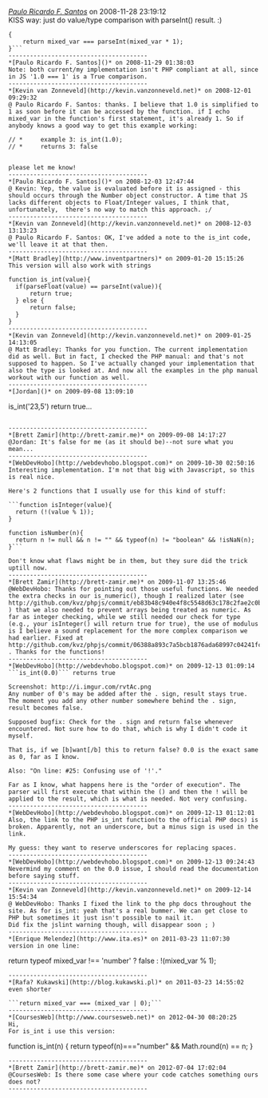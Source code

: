 *[Paulo Ricardo F. Santos]()* on 2008-11-28 23:19:12  
KISS way: just do value/type comparison with parseInt() result. :)

```function is_int(mixed_var)
{
    return mixed_var === parseInt(mixed_var * 1);
}```
---------------------------------------
*[Paulo Ricardo F. Santos]()* on 2008-11-29 01:38:03  
Note: both current/my implementation isn't PHP compliant at all, since in JS '1.0 === 1' is a True comparison.
---------------------------------------
*[Kevin van Zonneveld](http://kevin.vanzonneveld.net)* on 2008-12-01 09:29:32  
@ Paulo Ricardo F. Santos: thanks. I believe that 1.0 is simplified to 1 as soon before it can be accessed by the function. if I echo mixed_var in the function's first statement, it's already 1. So if anybody knows a good way to get this example working:

```
    // *     example 3: is_int(1.0);
    // *     returns 3: false
```

please let me know!
---------------------------------------
*[Paulo Ricardo F. Santos]()* on 2008-12-03 12:47:44  
@ Kevin: Yep, the value is evaluated before it is assigned - this should occurs through the Number object constructor. A time that JS lacks different objects to Float/Integer values, I think that, unfortunately,  there's no way to match this approach. ;/
---------------------------------------
*[Kevin van Zonneveld](http://kevin.vanzonneveld.net)* on 2008-12-03 13:13:23  
@ Paulo Ricardo F. Santos: OK, I've added a note to the is_int code, we'll leave it at that then.
---------------------------------------
*[Matt Bradley](http://www.inventpartners)* on 2009-01-20 15:15:26  
This version will also work with strings

function is_int(value){
  if(parseFloat(value) == parseInt(value)){
      return true;
  } else {
      return false;
  } 
}
---------------------------------------
*[Kevin van Zonneveld](http://kevin.vanzonneveld.net)* on 2009-01-25 14:13:05  
@ Matt Bradley: Thanks for you function. The current implementation did as well. But in fact, I checked the PHP manual: and that's not supposed to happen. So I've actually changed your implementation that also the type is looked at. And now all the examples in the php manual workout with our function as well.
---------------------------------------
*[Jordan]()* on 2009-09-08 13:09:10  
```
is_int('23,5') return true...
```

---------------------------------------
*[Brett Zamir](http://brett-zamir.me)* on 2009-09-08 14:17:27  
@Jordan: It's false for me (as it should be)--not sure what you mean...
---------------------------------------
*[WebDevHobo](http://webdevhobo.blogspot.com)* on 2009-10-30 02:50:16  
Interesting implementation. I'm not that big with Javascript, so this is real nice.

Here's 2 functions that I usually use for this kind of stuff:

```function isInteger(value){
  return (!(value % 1));
}

function isNumber(n){
  return n != null && n != "" && typeof(n) != "boolean" && !isNaN(n);
}```

Don't know what flaws might be in them, but they sure did the trick uptill now.
---------------------------------------
*[Brett Zamir](http://brett-zamir.me)* on 2009-11-07 13:25:46  
@WebDevHobo: Thanks for pointing out those useful functions. We needed the extra checks in our is_numeric(), though I realized later (see http://github.com/kvz/phpjs/commit/eb83b48c940e4f8c5548d63c178c2fae2c0ba729 ) that we also needed to prevent arrays being treated as numeric. As far as integer checking, while we still needed our check for type (e.g., your isInteger() will return true for true), the use of modulus is I believe a sound replacement for the more complex comparison we had earlier. Fixed at http://github.com/kvz/phpjs/commit/06388a893c7a5bcb1876ada68997c04241fc6d52 . Thanks for the functions!
---------------------------------------
*[WebDevHobo](http://webdevhobo.blogspot.com)* on 2009-12-13 01:09:14  
```is_int(0.0)``` returns true

Screenshot: http://i.imgur.com/rvtAc.png
Any number of 0's may be added after the . sign, result stays true. The moment you add any other number somewhere behind the . sign, result becomes false.

Supposed bugfix: Check for the . sign and return false whenever encountered. Not sure how to do that, which is why I didn't code it myself.

That is, if we [b]want[/b] this to return false? 0.0 is the exact same as 0, far as I know.

Also: "On line: #25: Confusing use of '!'."

Far as I know, what happens here is the "order of execution". The parser will first execute that within the () and then the ! will be applied to the result, which is what is needed. Not very confusing.
---------------------------------------
*[WebDevHobo](http://webdevhobo.blogspot.com)* on 2009-12-13 01:12:01  
Also, the link to the PHP is_int function(to the official PHP docs) is broken. Apparently, not an underscore, but a minus sign is used in the link.

My guess: they want to reserve underscores for replacing spaces.
---------------------------------------
*[WebDevHobo](http://webdevhobo.blogspot.com)* on 2009-12-13 09:24:43  
Nevermind my comment on the 0.0 issue, I should read the documentation before saying stuff.
---------------------------------------
*[Kevin van Zonneveld](http://kevin.vanzonneveld.net)* on 2009-12-14 15:54:34  
@ WebDevHobo: Thanks I fixed the link to the php docs throughout the site. As for is_int: yeah that's a real bummer. We can get close to PHP but sometimes it just isn't possible to nail it.
Did fix the jslint warning though, will disappear soon ; )
---------------------------------------
*[Enrique Melendez](http://www.ita.es)* on 2011-03-23 11:07:30  
version in one line:
```
return typeof mixed_var !== 'number' ? false : !(mixed_var % 1);
```
---------------------------------------
*[Rafa? Kukawski](http://blog.kukawski.pl)* on 2011-03-23 14:55:02  
even shorter

```return mixed_var === (mixed_var | 0);```
---------------------------------------
*[CoursesWeb](http://www.coursesweb.net)* on 2012-04-30 08:20:25  
Hi,
For is_int i use this version:
```
function is_int(n) {
  return typeof(n)==="number" && Math.round(n) == n;
}
```
---------------------------------------
*[Brett Zamir](http://brett-zamir.me)* on 2012-07-04 17:02:04  
@CoursesWeb: Is there some case where your code catches something ours does not?
---------------------------------------
